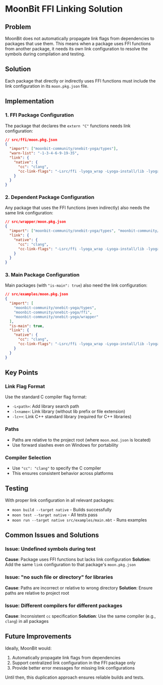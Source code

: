 # MoonBit FFI Linking Solution

## Problem
MoonBit does not automatically propagate link flags from dependencies to packages that use them. This means when a package uses FFI functions from another package, it needs its own link configuration to resolve the symbols during compilation and testing.

## Solution
Each package that directly or indirectly uses FFI functions must include the link configuration in its `moon.pkg.json` file.

## Implementation

### 1. FFI Package Configuration
The package that declares the `extern "C"` functions needs link configuration:

```json
// src/ffi/moon.pkg.json
{
  "import": ["moonbit-community/onebit-yoga/types"],
  "warn-list": "-1-3-4-6-9-19-35",
  "link": {
    "native": {
      "cc": "clang",
      "cc-link-flags": "-Lsrc/ffi -lyoga_wrap -Lyoga-install/lib -lyogacore -lc++"
    }
  }
}
```

### 2. Dependent Package Configuration
Any package that uses the FFI functions (even indirectly) also needs the same link configuration:

```json
// src/wrapper/moon.pkg.json
{
  "import": ["moonbit-community/onebit-yoga/types", "moonbit-community/onebit-yoga/ffi"],
  "link": {
    "native": {
      "cc": "clang",
      "cc-link-flags": "-Lsrc/ffi -lyoga_wrap -Lyoga-install/lib -lyogacore -lc++"
    }
  }
}
```

### 3. Main Package Configuration
Main packages (with `"is-main": true`) also need the link configuration:

```json
// src/examples/moon.pkg.json
{
  "import": [
    "moonbit-community/onebit-yoga/types",
    "moonbit-community/onebit-yoga/ffi",
    "moonbit-community/onebit-yoga/wrapper"
  ],
  "is-main": true,
  "link": {
    "native": {
      "cc": "clang",
      "cc-link-flags": "-Lsrc/ffi -lyoga_wrap -Lyoga-install/lib -lyogacore -lc++"
    }
  }
}
```

## Key Points

### Link Flag Format
Use the standard C compiler flag format:
- `-L<path>`: Add library search path
- `-l<name>`: Link library (without lib prefix or file extension)
- `-lc++`: Link C++ standard library (required for C++ libraries)

### Paths
- Paths are relative to the project root (where `moon.mod.json` is located)
- Use forward slashes even on Windows for portability

### Compiler Selection
- Use `"cc": "clang"` to specify the C compiler
- This ensures consistent behavior across platforms

## Testing

With proper link configuration in all relevant packages:
- `moon build --target native` - Builds successfully
- `moon test --target native` - All tests pass
- `moon run --target native src/examples/main.mbt` - Runs examples

## Common Issues and Solutions

### Issue: Undefined symbols during test
**Cause**: Package uses FFI functions but lacks link configuration
**Solution**: Add the same `link` configuration to that package's `moon.pkg.json`

### Issue: "no such file or directory" for libraries
**Cause**: Paths are incorrect or relative to wrong directory
**Solution**: Ensure paths are relative to project root

### Issue: Different compilers for different packages
**Cause**: Inconsistent `cc` specification
**Solution**: Use the same compiler (e.g., `clang`) in all packages

## Future Improvements

Ideally, MoonBit would:
1. Automatically propagate link flags from dependencies
2. Support centralized link configuration in the FFI package only
3. Provide better error messages for missing link configurations

Until then, this duplication approach ensures reliable builds and tests.
